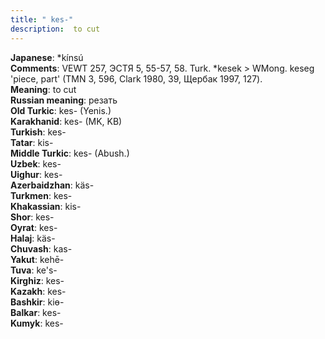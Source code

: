 ```yaml
---
title: " kes-"
description:  to cut
---
```


<strong>Japanese</strong>:  *kínsú<br>
<strong>Comments</strong>:  VEWT 257, ЭСТЯ 5, 55-57, 58. Turk. *kesek > WMong. keseg 'piece, part' (TMN 3, 596, Clark 1980, 39, Щербак 1997, 127).<br>
<strong>Meaning</strong>:  to cut<br>
<strong>Russian meaning</strong>:  резать<br>
<strong>Old Turkic</strong>:  kes- (Yenis.)<br>
<strong>Karakhanid</strong>:  kes- (MK, KB)<br>
<strong>Turkish</strong>:  kes-<br>
<strong>Tatar</strong>:  kis-<br>
<strong>Middle Turkic</strong>:  kes- (Abush.)<br>
<strong>Uzbek</strong>:  kes-<br>
<strong>Uighur</strong>:  kes-<br>
<strong>Azerbaidzhan</strong>:  käs-<br>
<strong>Turkmen</strong>:  kes-<br>
<strong>Khakassian</strong>:  kis-<br>
<strong>Shor</strong>:  kes-<br>
<strong>Oyrat</strong>:  kes-<br>
<strong>Halaj</strong>:  käs-<br>
<strong>Chuvash</strong>:  kas-<br>
<strong>Yakut</strong>:  kehē-<br>
<strong>Tuva</strong>:  ke's-<br>
<strong>Kirghiz</strong>:  kes-<br>
<strong>Kazakh</strong>:  kes-<br>
<strong>Bashkir</strong>:  kiɵ-<br>
<strong>Balkar</strong>:  kes-<br>
<strong>Kumyk</strong>:  kes-<br>


